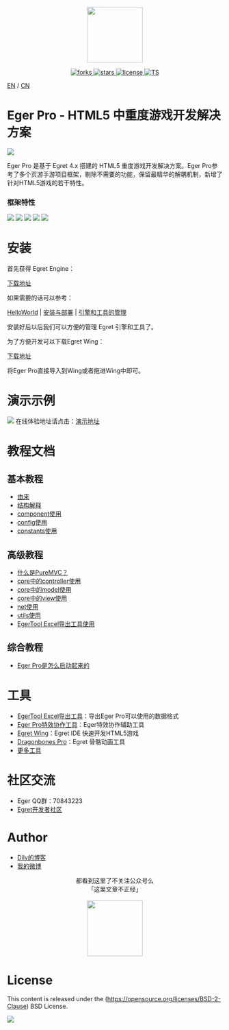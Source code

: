 <p align="center">
    <img src="./egerLogo.png"
         height="130">
</p>
<p align="center">
    <!--<a href="https://github.com/dily3825002/EgerPro/issues">
        <img src="https://img.shields.io/github/issues/dily3825002/EgerPro.svg"
             alt="issues">
    </a>-->
    <a href="https://github.com/dily3825002/EgerPro/network">
        <img src="https://img.shields.io/github/forks/dily3825002/EgerPro.svg"
             alt="forks">
    </a>
    <a href="https://github.com/dily3825002/EgerPro/stargazers">
        <img src="https://img.shields.io/github/stars/dily3825002/EgerPro.svg"
             alt="stars">
    </a>
    <a href="./LICENSE.md">
        <img src="https://img.shields.io/badge/license-New%20BSD-blue.svg"
             alt="license">
    </a>
    <a href="https://github.com/dily3825002/EgerPro">
        <img src="https://img.shields.io/badge/</>-TypeScript-brightgreen.svg"
             alt="TS">
    </a>
</p>

[EN](README.md) / [CN](README_CN.md)

# Eger Pro - HTML5 中重度游戏开发解决方案
![](http://badges.github.io/stability-badges/dist/stable.svg)

Eger Pro 是基于 Egret 4.x 搭建的 HTML5 重度游戏开发解决方案。Eger Pro参考了多个页游手游项目框架，剔除不需要的功能，保留最精华的解耦机制，新增了针对HTML5游戏的若干特性。

### 框架特性

![](https://img.shields.io/badge/PureMVC--brightgreen.svg)
![](https://img.shields.io/badge/EUI--yellow.svg)
![](https://img.shields.io/badge/商业级特效--orange.svg)
![](https://img.shields.io/badge/Excel数据导出--red.svg)
![](https://img.shields.io/badge/引入protobuf--blue.svg)

# 安装

首先获得 Egret Engine：

[下载地址](https://egret.com/products/engine.html)<br/>

如果需要的话可以参考：<br/>

[HelloWorld](http://developer.egret.com/cn/github/egret-docs/Engine2D/getStarted/helloWorld/index.html) |
[安装与部署](http://developer.egret.com/cn/github/egret-docs/Engine2D/projectConfig/installation/index.html) |
[引擎和工具的管理](http://developer.egret.com/cn/github/egret-docs/Engine2D/projectConfig/launcherManager/index.html)<br/>

安装好后以后我们可以方便的管理 Egret 引擎和工具了。

为了方便开发可以下载Egret Wing： 

[下载地址](https://egret.com/products/wing.html)<br/>

将Eger Pro直接导入到Wing或者拖进Wing中即可。

# 演示示例
![](./demoImg.jpg)
在线体验地址请点击：[演示地址](http://eger.sinaapp.com/code/egerpro/)<br/>

# 教程文档

## 基本教程

* [由来](http://bbs.egret.com/thread-13953-1-1.html)
* [结构解释](http://bbs.egret.com/forum.php?mod=viewthread&tid=13956&page=1&extra=#pid84088)
* [component使用](http://bbs.egret.com/forum.php?mod=viewthread&tid=13959&page=1&extra=#pid84115)
* [config使用](http://bbs.egret.com/thread-13961-1-1.html)
* [constants使用](http://bbs.egret.com/thread-13963-1-1.html)

## 高级教程

* [什么是PureMVC？](http://bbs.egret.com/thread-13967-1-1.html)
* [core中的controller使用](http://bbs.egret.com/forum.php?mod=viewthread&tid=13984&page=1&extra=#pid84300)
* [core中的model使用](http://bbs.egret.com/forum.php?mod=viewthread&tid=13986&page=1&extra=#pid84309)
* [core中的view使用](http://bbs.egret.com/forum.php?mod=viewthread&tid=13987&page=1&extra=#pid84310)
* [net使用](http://bbs.egret.com/forum.php?mod=viewthread&tid=14001&page=1&extra=#pid84446)
* [utils使用](http://bbs.egret.com/forum.php?mod=viewthread&tid=14002&page=1&extra=#pid84447)
* [EgerTool Excel导出工具使用](http://bbs.egret.com/forum.php?mod=viewthread&tid=14004&page=1&extra=#pid84450)

## 综合教程

* [Eger Pro是怎么启动起来的](http://bbs.egret.com/forum.php?mod=viewthread&tid=14005&page=1&extra=#pid84452)

# 工具

* [EgerTool Excel导出工具](http://bbs.egret.com/forum.php?mod=viewthread&tid=14004&page=1&extra=#pid84450)：导出Eger Pro可以使用的数据格式
* [Eger Pro特效协作工具](http://bbs.egret.com/thread-2267-1-1.html)：Eger特效协作辅助工具
* [Egret Wing](http://www.egret.com/products/wing.html)：Egret IDE 快速开发HTML5游戏
* [Dragonbones Pro](http://dragonbones.com/cn/index.html)：Egret 骨骼动画工具
* [更多工具](http://www.egret.com/products)

# 社区交流

* Eger QQ群：70843223
* [Egret开发者社区](http://bbs.egret.com)

# Author

* [Dily的博客](http://www.dilyblog.com/)<br />
* [我的微博](http://weibo.com/1856526021/profile?topnav=1&wvr=6)<br />
<p align="center">
都看到这里了不关注公众号么<br/>「这里文章不正经」<br/><br/>
    <img src="./wechat.jpg"
         height="130">
</p>

# License
This content is released under the (https://opensource.org/licenses/BSD-2-Clause) BSD License.

![](https://img.shields.io/badge/license-New%20BSD-blue.svg)
